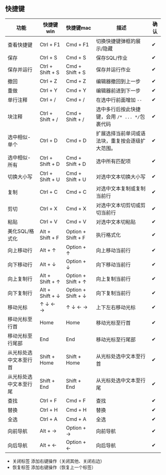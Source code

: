 ## 快捷键
|功能					|快捷键win			|快捷键mac			|描述										|确认	|
|--						|--					|--					|--											|--		|
|查看快捷键				|Ctrl + F1			|Cmd + F1			|切换快捷键弹框的展示/隐藏						|✔		|
|保存					|Ctrl + S			|Cmd + S			|保存SQL/作业								|✔		|
|保存并运行				|Ctrl + Shift + S	|Cmd + Shift + S	|保存并运行作业								|✔		|
|撤回					|Ctrl + Z			|Cmd + Z			|编辑器撤回到上一步							|✔		|
|重做					|Ctrl + Y			|Cmd + Y			|编辑器前进到下一步							|✔		|
|单行注释				|Ctrl + /			|Cmd + /			|在选中行前面增加 `--`						|✔		|
|块注释					|Ctrl + Shift + /	|Cmd + Shift + /	|选中多行后按此快捷键，会用 `/* ... */`包裹代码	|✔		|
|选中相似-单个			|Ctrl + D			|Cmd + D			|扩展选择当前单词或语法块，重复按会逐级扩大范围。	|✔		|
|选中相似-所有			|Ctrl + Shift + D	|Cmd + Shift + D	|选中所有匹配项								|✔		|
|切换大小写				|Ctrl + Shift + U	|Cmd + Shift + U	|对选中文本切换大小写							|✔		|
|复制					|Ctrl + C			|Cmd + C			|对选中文本复制或复制当前行					|✔		|
|剪切					|Ctrl + X			|Cmd + X			|对选中文本切剪切或剪切当前行					|✔		|
|粘贴					|Ctrl + V			|Cmd + V			|对选中文本切粘贴								|✔		|
|美化SQL/格式化			|Alt + Shift + F	|Option + Shift + F	|执行格式化									|✔		|
|向上移动行				|Alt + ↑			|Option + ↑			|向上移动当前行								|✔		|
|向下移动行				|Alt + ↓			|Option + ↓			|向下移动当前行								|✔		|
|向上复制行				|Alt + Shift + ↑	|Option + Shift + ↑	|向上复制当前行								|✔		|
|向下复制行				|Alt + Shift + ↓	|Option + Shift + ↓	|向下复制当前行								|✔		|
|移动光标				|↑ ↓ ← →			|↑ ↓ ← →			|上下左右移动光标								|✔		|
|移动光标至行首			|Home				|Home				|移动光标至行首								|✔		|
|移动光标至行尾部		    |End				|End				|移动光标至行尾部								|✔		|
|从光标处选中文本至行首	|Shift + Home		|Shift + Home		|从光标处选中文本至行首						|✔		|
|从光标处选中文本至行尾	|Shift + End		|Shift + End		|从光标处选中文本至行尾						|✔		|
|查找					|Ctrl + F			|Cmd + F			|查找										|✔		|
|替换					|Ctrl + H			|Cmd + H			|替换										|✔		|
|全选					|Ctrl + A			|Cmd + A			|全选										|✔		|
|向前导航				|Alt + →			|Option + →			|向前导航									|✔		|
|向后导航				|Alt + ←			|Option + ←			|向后导航									|✔		|

- 关闭标签       添加右键操作（关闭其他、关闭右边）
- 恢复标签       添加右键操作（恢复上一个标签）
